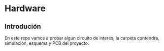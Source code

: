 # Hardware

## Introdución

En este repo vamos a probar algun circuito de interes, la carpeta contendra, simulación, esquema y PCB del proyecto.
